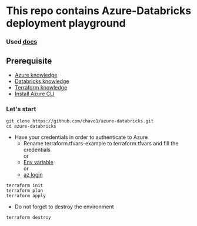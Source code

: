 # This repo contains Azure-Databricks deployment playground

### Used [docs](https://registry.terraform.io/providers/databricks/databricks/latest/docs/guides/workspace-management)

## Prerequisite 
- [Azure knowledge](https://azure.microsoft.com/en-us/resources/cloud-computing-dictionary/what-is-azure/)
- [Databricks knowledge](https://www.databricks.com/)
- [Terraform knowledge](https://www.terraform.io/)
- [Install Azure CLI](https://learn.microsoft.com/en-us/cli/azure/install-azure-cli)
### Let's start
```
git clone https://github.com/chavo1/azure-databricks.git
cd azure-databricks
```
- Have your credentials in order to authenticate to Azure 
    - Rename terraform.tfvars-example to terraform.tfvars and fill the credentials<br /> 
    or
    - [Env variable](https://learn.microsoft.com/en-us/azure/developer/terraform/authenticate-to-azure?tabs=bash#specify-service-principal-credentials-in-environment-variables)<br /> 
    or
    - [az login](https://learn.microsoft.com/en-us/azure/developer/terraform/authenticate-to-azure?tabs=bash#authenticate-to-azure-via-a-microsoft-account)
```
terraform init
terraform plan
terraform apply
```
- Do not forget to destroy the environment 
```
terraform destroy
```
